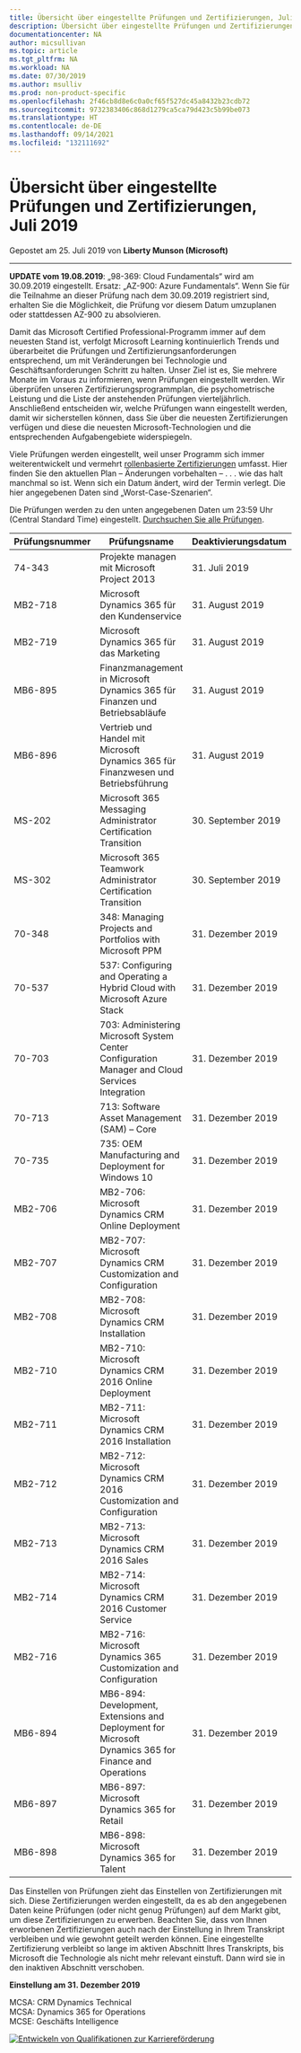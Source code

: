 ```yaml
---
title: Übersicht über eingestellte Prüfungen und Zertifizierungen, Juli 2019 | Microsoft-Dokumentation
description: Übersicht über eingestellte Prüfungen und Zertifizierungen, Juli 2019
documentationcenter: NA
author: micsullivan
ms.topic: article
ms.tgt_pltfrm: NA
ms.workload: NA
ms.date: 07/30/2019
ms.author: msulliv
ms.prod: non-product-specific
ms.openlocfilehash: 2f46cb8d8e6c0a0cf65f527dc45a8432b23cdb72
ms.sourcegitcommit: 9732383406c868d1279ca5ca79d423c5b99be073
ms.translationtype: HT
ms.contentlocale: de-DE
ms.lasthandoff: 09/14/2021
ms.locfileid: "132111692"
---
```

# <a name="exam-and-certification-retirement-roundup-july-2019"></a>Übersicht über eingestellte Prüfungen und Zertifizierungen, Juli 2019

Gepostet am 25. Juli 2019 von **Liberty Munson (Microsoft)**

___

**UPDATE vom 19.08.2019**: „98-369: Cloud Fundamentals“ wird am 30.09.2019 eingestellt. Ersatz: „AZ-900: Azure Fundamentals“. Wenn Sie für die Teilnahme an dieser Prüfung nach dem 30.09.2019 registriert sind, erhalten Sie die Möglichkeit, die Prüfung vor diesem Datum umzuplanen oder stattdessen AZ-900 zu absolvieren.

Damit das Microsoft Certified Professional-Programm immer auf dem neuesten Stand ist, verfolgt Microsoft Learning kontinuierlich Trends und überarbeitet die Prüfungen und Zertifizierungsanforderungen entsprechend, um mit Veränderungen bei Technologie und Geschäftsanforderungen Schritt zu halten. Unser Ziel ist es, Sie mehrere Monate im Voraus zu informieren, wenn Prüfungen eingestellt werden. Wir überprüfen unseren Zertifizierungsprogrammplan, die psychometrische Leistung und die Liste der anstehenden Prüfungen vierteljährlich. Anschließend entscheiden wir, welche Prüfungen wann eingestellt werden, damit wir sicherstellen können, dass Sie über die neuesten Zertifizierungen verfügen und diese die neuesten Microsoft-Technologien und die entsprechenden Aufgabengebiete widerspiegeln.

Viele Prüfungen werden eingestellt, weil unser Programm sich immer weiterentwickelt und vermehrt [rollenbasierte Zertifizierungen](https://www.microsoft.com/en-us/learning/community-blog-post.aspx?BlogId=8&Id=375159) umfasst. Hier finden Sie den aktuellen Plan – Änderungen vorbehalten – . . . wie das halt manchmal so ist. Wenn sich ein Datum ändert, wird der Termin verlegt. Die hier angegebenen Daten sind „Worst-Case-Szenarien“.

Die Prüfungen werden zu den unten angegebenen Daten um 23:59 Uhr (Central Standard Time) eingestellt. [Durchsuchen Sie alle Prüfungen](https://www.microsoft.com/learning/exam-list.aspx).

| Prüfungsnummer | Prüfungsname | Deaktivierungsdatum | Ersatzprüfung  |
| --- | --- | --- | --- |
| 74-343 | Projekte managen mit Microsoft Project 2013 | 31. Juli 2019 |  |
| MB2-718 | Microsoft Dynamics 365 für den Kundenservice | 31. August 2019 | MB-230 |
| MB2-719 | Microsoft Dynamics 365 für das Marketing | 31. August 2019 | MB-220 |
| MB6-895 | Finanzmanagement in Microsoft Dynamics 365 für Finanzen und Betriebsabläufe | 31. August 2019 | MB-310 |
| MB6-896 | Vertrieb und Handel mit Microsoft Dynamics 365 für Finanzwesen und Betriebsführung | 31. August 2019 | MB-330 |
| MS-202 | Microsoft 365 Messaging Administrator Certification Transition | 30. September 2019 | MS-200, MS-201 |
| MS-302 | Microsoft 365 Teamwork Administrator Certification Transition | 30. September 2019 | MS-300, MS-301 |
| 70-348 | 348: Managing Projects and Portfolios with Microsoft PPM | 31. Dezember 2019 |  |
| 70-537 | 537: Configuring and Operating a Hybrid Cloud with Microsoft Azure Stack | 31. Dezember 2019 |  |
| 70-703 | 703: Administering Microsoft System Center Configuration Manager and Cloud Services Integration | 31. Dezember 2019 |  |
| 70-713 | 713: Software Asset Management (SAM) – Core | 31. Dezember 2019 |  |
| 70-735 | 735: OEM Manufacturing and Deployment for Windows 10 | 31. Dezember 2019 |  |
| MB2-706 | MB2-706: Microsoft Dynamics CRM Online Deployment | 31. Dezember 2019 |  |
| MB2-707 | MB2-707: Microsoft Dynamics CRM Customization and Configuration | 31. Dezember 2019 |  |
| MB2-708 | MB2-708: Microsoft Dynamics CRM Installation | 31. Dezember 2019 |  |
| MB2-710 | MB2-710: Microsoft Dynamics CRM 2016 Online Deployment | 31. Dezember 2019 |  |
| MB2-711 | MB2-711: Microsoft Dynamics CRM 2016 Installation | 31. Dezember 2019 |  |
| MB2-712 | MB2-712: Microsoft Dynamics CRM 2016 Customization and Configuration | 31. Dezember 2019 |  |
| MB2-713 | MB2-713: Microsoft Dynamics CRM 2016 Sales | 31. Dezember 2019 |  |
| MB2-714 | MB2-714: Microsoft Dynamics CRM 2016 Customer Service | 31. Dezember 2019 |  |
| MB2-716 | MB2-716: Microsoft Dynamics 365 Customization and Configuration | 31. Dezember 2019 | MB-200 |
| MB6-894 | MB6-894: Development, Extensions and Deployment for Microsoft Dynamics 365 for Finance and Operations | 31. Dezember 2019 | MB-300 |
| MB6-897 | MB6-897: Microsoft Dynamics 365 for Retail | 31. Dezember 2019 |  |
| MB6-898 | MB6-898: Microsoft Dynamics 365 for Talent | 31. Dezember 2019 |  |


Das Einstellen von Prüfungen zieht das Einstellen von Zertifizierungen mit sich. Diese Zertifizierungen werden eingestellt, da es ab den angegebenen Daten keine Prüfungen (oder nicht genug Prüfungen) auf dem Markt gibt, um diese Zertifizierungen zu erwerben. Beachten Sie, dass von Ihnen erworbenen Zertifizierungen auch nach der Einstellung in Ihrem Transkript verbleiben und wie gewohnt geteilt werden können. Eine eingestellte Zertifizierung verbleibt so lange im aktiven Abschnitt Ihres Transkripts, bis Microsoft die Technologie als nicht mehr relevant einstuft. Dann wird sie in den inaktiven Abschnitt verschoben.

**Einstellung am 31. Dezember 2019**

MCSA: CRM Dynamics Technical   
MCSA: Dynamics 365 for Operations  
MCSE: Geschäfts Intelligence

[![Entwickeln von Qualifikationen zur Karriereförderung](images/microsoft-certified-banner.png)](https://www.microsoft.com/learning/azure-training-certification.aspx?WT.icid=mva_bnr_lexawareness_usen_asi_rightrail_oct2017)
